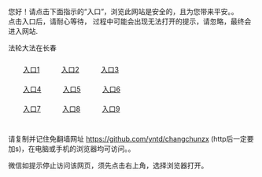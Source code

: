 您好！请点击下面指示的“入口”，浏览此网站是安全的，且为您带来平安。。 <br/>
点击入口后，请耐心等待， 过程中可能会出现无法打开的提示，请忽略，最终会进入网站. </br>

法轮大法在长春<br/>
<div style="padding:10px"><a style="margin:20px" target="_blank" href="https://d3c8j0iq7wn8gs.cloudfront.net/2Qpsp?bcuquqm" id="ccLink1" rel="nofollow">入口1</a> <a target="_blank" style="margin:20px" href="https://dx5c7yoorsazx.cloudfront.net/2Qpsp?vmulj" id="ccLink2" rel="nofollow">入口2</a> <a style="margin:20px" target="_blank" href="https://d2qyqrortklkkf.cloudfront.net/2Qpsp?yekeraty" id="ccLink3" rel="nofollow">入口3</a></div>

<div style="padding:10px" ><a style="margin:20px" target="_blank" href="https://d3c8j0iq7wn8gs.cloudfront.net/2Qpsp?bcuquqm" id="ccLink4" rel="nofollow">入口4</a> <a style="margin:20px" href="https://dx5c7yoorsazx.cloudfront.net/2Qpsp?vmulj" target="_blank" id="ccLink5" rel="nofollow">入口5</a> <a style="margin:20px" href="https://d2qyqrortklkkf.cloudfront.net/2Qpsp?yekeraty" target="_blank" id="ccLink6" rel="nofollow">入口6</a></div>

<div style="padding:10px"><a style="margin:20px" target="_blank" href="https://d3c8j0iq7wn8gs.cloudfront.net/2Qpsp?bcuquqm" id="ccLink7" rel="nofollow">入口7</a> <a style="margin:20px" href="https://dx5c7yoorsazx.cloudfront.net/2Qpsp?vmulj" target="_blank" id="ccLink8" rel="nofollow">入口8</a> <a style="margin:20px" target="_blank" href="https://d2qyqrortklkkf.cloudfront.net/2Qpsp?yekeraty" id="ccLink9" rel="nofollow">入口9</a></div>

<br/>



请复制并记住免翻墙网址 https://github.com/yntd/changchunzx (http后一定要加s)，在电脑或手机的浏览器均可访问。。<br/>

微信如提示停止访问该网页，须先点击右上角，选择浏览器打开。
